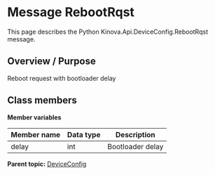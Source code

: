 # Message RebootRqst

This page describes the Python Kinova.Api.DeviceConfig.RebootRqst message.

## Overview / Purpose

Reboot request with bootloader delay

## Class members

 **Member variables** 

|Member name|Data type|Description|
|-----------|---------|-----------|
|delay|int|Bootloader delay|

**Parent topic:** [DeviceConfig](../references/summary_DeviceConfig.md)

